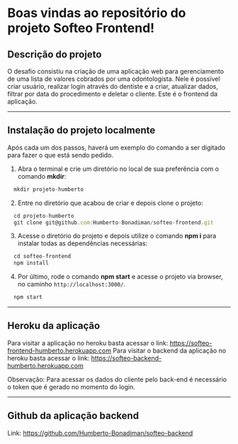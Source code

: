 # Boas vindas ao repositório do projeto Softeo Frontend!

## Descrição do projeto

O desafio consistiu na criação de uma aplicação web para gerenciamento de uma lista de valores cobrados por uma odontologista. Nele é possível criar usuário, realizar login através do dentiste e a criar, atualizar dados, filtrar por data do procedimento e deletar o cliente. Este é o frontend da aplicação.

---

## Instalação do projeto localmente

Após cada um dos passos, haverá um exemplo do comando a ser digitado para fazer o que está sendo pedido.

1. Abra o terminal e crie um diretório no local de sua preferência com o comando **mkdir**:
```javascript
  mkdir projeto-humberto
```

2. Entre no diretório que acabou de criar e depois clone o projeto:
```javascript
  cd projeto-humberto
  git clone git@github.com:Humberto-Bonadiman/softeo-frontend.git
```

3. Acesse o diretório do projeto e depois utilize o comando **npm i** para instalar todas as dependências necessárias:
```javascript
  cd softeo-frontend
  npm install
```

4. Por último, rode o comando **npm start** e acesse o projeto via browser, no caminho `http://localhost:3000/`.
```javascript
  npm start
```

---

## Heroku da aplicação

Para visitar a aplicação no heroku basta acessar o link: https://softeo-frontend-humberto.herokuapp.com
Para visitar o backend da aplicação no heroku basta acessar o link: https://softeo-backend-humberto.herokuapp.com

Observação: Para acessar os dados do cliente pelo back-end é necessário o token que é gerado no momento do login.

---

## Github da aplicação backend

Link: https://github.com/Humberto-Bonadiman/softeo-backend
